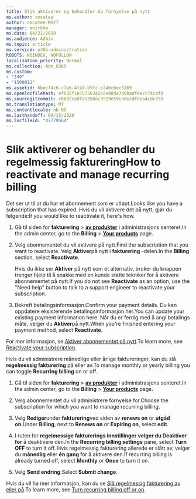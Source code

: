```yaml
---
title: Slik aktiverer og behandler du fornyelse på nytt
ms.author: cmcatee
author: cmcatee-MSFT
manager: mnirkhe
ms.date: 04/21/2020
ms.audience: Admin
ms.topic: article
ms.service: o365-administration
ROBOTS: NOINDEX, NOFOLLOW
localization_priority: Normal
ms.collection: Adm_O365
ms.custom:
- "349"
- "1500012"
ms.assetid: 6bec74c6-c7a6-4fa7-b5fc-c246c6ec5269
ms.openlocfilehash: ef035f1e75756342cce48de7d00adfee7c74caf0
ms.sourcegitcommit: c6692ce0fa1358ec3529e59ca0ecdfdea4cdc759
ms.translationtype: MT
ms.contentlocale: nb-NO
ms.lasthandoff: 09/15/2020
ms.locfileid: "47779564"
---
```

# <a name="how-to-reactivate-and-manage-recurring-billing"></a><span data-ttu-id="1d9a2-102">Slik aktiverer og behandler du regelmessig fakturering</span><span class="sxs-lookup"><span data-stu-id="1d9a2-102">How to reactivate and manage recurring billing</span></span>

<span data-ttu-id="1d9a2-103">Det ser ut til at du har et abonnement som er utløpt.</span><span class="sxs-lookup"><span data-stu-id="1d9a2-103">Looks like you have a subscription that has expired.</span></span> <span data-ttu-id="1d9a2-104">Hvis du vil aktivere det på nytt, gjør du følgende:</span><span class="sxs-lookup"><span data-stu-id="1d9a2-104">If you would like to reactivate it, here's how.</span></span>
  
1. <span data-ttu-id="1d9a2-105">Gå til siden for **fakturering** \> **[av produkter](https://go.microsoft.com/fwlink/p/?linkid=842054)** i administrasjons senteret.</span><span class="sxs-lookup"><span data-stu-id="1d9a2-105">In the admin center, go to the **Billing** \> **[Your products](https://go.microsoft.com/fwlink/p/?linkid=842054)** page.</span></span>

2. <span data-ttu-id="1d9a2-106">Velg abonnementet du vil aktivere på nytt.</span><span class="sxs-lookup"><span data-stu-id="1d9a2-106">Find the subscription that you want to reactivate.</span></span> <span data-ttu-id="1d9a2-107">Velg **Aktiver**på nytt i **fakturering** -delen.</span><span class="sxs-lookup"><span data-stu-id="1d9a2-107">In the **Billing** section, select  **Reactivate**.</span></span>

    <span data-ttu-id="1d9a2-108">Hvis du ikke ser **Aktiver** på nytt som et alternativ, bruker du knappen trenger hjelp til å snakke med en kunde støtte tekniker for å aktivere abonnementet på nytt.</span><span class="sxs-lookup"><span data-stu-id="1d9a2-108">If you do not see **Reactivate** as an option, use the "Need help" button to talk to a support engineer to reactivate your subscription.</span></span>

3. <span data-ttu-id="1d9a2-109">Bekreft betalingsinformasjon.</span><span class="sxs-lookup"><span data-stu-id="1d9a2-109">Confirm your payment details.</span></span> <span data-ttu-id="1d9a2-110">Du kan oppdatere eksisterende betalingsinformasjon her.</span><span class="sxs-lookup"><span data-stu-id="1d9a2-110">You can update your existing payment information here.</span></span> <span data-ttu-id="1d9a2-111">Når du er ferdig med å angi betalings måte, velger du **Aktiver**på nytt.</span><span class="sxs-lookup"><span data-stu-id="1d9a2-111">When you're finished entering your payment method, select **Reactivate**.</span></span>

<span data-ttu-id="1d9a2-112">For mer informasjon, se [Aktiver abonnementet på nytt](https://docs.microsoft.com/microsoft-365/commerce/subscriptions-and-billing/reactivate-your-subscription).</span><span class="sxs-lookup"><span data-stu-id="1d9a2-112">To learn more, see [Reactivate your subscription](https://docs.microsoft.com/microsoft-365/commerce/subscriptions-and-billing/reactivate-your-subscription).</span></span> 

<span data-ttu-id="1d9a2-113">Hvis du vil administrere månedlige eller årlige faktureringer, kan du slå **regelmessig fakturering** på eller av.</span><span class="sxs-lookup"><span data-stu-id="1d9a2-113">To manage monthly or yearly billing you can toggle **Recurring billing** on or off.</span></span>
  
1. <span data-ttu-id="1d9a2-114">Gå til siden for **fakturering** \> **[av produkter](https://go.microsoft.com/fwlink/p/?linkid=842054)** i administrasjons senteret.</span><span class="sxs-lookup"><span data-stu-id="1d9a2-114">In the admin center, go to the **Billing** \> **[Your products](https://go.microsoft.com/fwlink/p/?linkid=842054)** page.</span></span>

2. <span data-ttu-id="1d9a2-115">Velg abonnementet du vil administrere fornyelse for.</span><span class="sxs-lookup"><span data-stu-id="1d9a2-115">Choose the subscription for which you want to manage recurring billing.</span></span>

3. <span data-ttu-id="1d9a2-116">Velg **Rediger**under **fakturering**ved siden av **renews on** or **utgåd on**.</span><span class="sxs-lookup"><span data-stu-id="1d9a2-116">Under **Billing**, next to **Renews on** or **Expiring on**, select **edit**.</span></span>

4. <span data-ttu-id="1d9a2-117">I ruten for **regelmessige fakturerings innstillinger** **velger du Deaktiver for** å deaktivere den.</span><span class="sxs-lookup"><span data-stu-id="1d9a2-117">In the **Recurring billing settings** pane, select **Turn OFF** to turn it off.</span></span> <span data-ttu-id="1d9a2-118">Hvis regelmessig fakturering allerede er slått av, velger du **månedlig** eller **én gang** for å aktivere den.</span><span class="sxs-lookup"><span data-stu-id="1d9a2-118">If recurring billing is already turned off, select **Monthly** or **Once** to turn it on.</span></span>

5. <span data-ttu-id="1d9a2-119">Velg **Send endring**.</span><span class="sxs-lookup"><span data-stu-id="1d9a2-119">Select **Submit change**.</span></span>

<span data-ttu-id="1d9a2-120">Hvis du vil ha mer informasjon, kan du se [Slå regelmessig fakturering av eller på](https://docs.microsoft.com/microsoft-365/commerce/subscriptions/renew-your-subscription#turn-recurring-billing-off-or-on).</span><span class="sxs-lookup"><span data-stu-id="1d9a2-120">To learn more, see [Turn recurring billing off or on](https://docs.microsoft.com/microsoft-365/commerce/subscriptions/renew-your-subscription#turn-recurring-billing-off-or-on).</span></span>